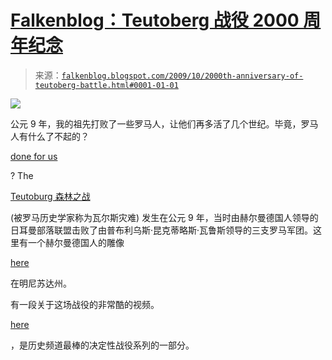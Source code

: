 <!--yml

category: 未分类

date: 2024-05-12 21:46:01

-->

# [Falkenblog：Teutoberg 战役 2000 周年纪念](http://falkenblog.blogspot.com/2009/10/2000th-anniversary-of-teutoberg-battle.html#0001-01-01)

> 来源：[`falkenblog.blogspot.com/2009/10/2000th-anniversary-of-teutoberg-battle.html#0001-01-01`](http://falkenblog.blogspot.com/2009/10/2000th-anniversary-of-teutoberg-battle.html#0001-01-01)

![](https://blogger.googleusercontent.com/img/b/R29vZ2xl/AVvXsEgYQYifWHc34Yt_QcsbGgdQ9NnHJ45jMmV8InT0CUEnHBENusxMyDVyucLDJjK45w86dQqyMA5Cz9HNTGxvzFvJ0bMiRKmRIb4StxuFep-HwCMe36cmBFX-AsYQYH6bA2vEpjjjBA/s1600-h/zpage506.gif)

公元 9 年，我的祖先打败了一些罗马人，让他们再多活了几个世纪。毕竟，罗马人有什么了不起的？

[done for us](http://www.youtube.com/watch?v=ExWfh6sGyso&NR=1)

? The

[Teutoburg 森林之战](http://www.livius.org/te-tg/teutoburg/teutoburg01.htm)

(被罗马历史学家称为瓦尔斯灾难) 发生在公元 9 年，当时由赫尔曼德国人领导的日耳曼部落联盟击败了由普布利乌斯·昆克蒂略斯·瓦鲁斯领导的三支罗马军团。这里有一个赫尔曼德国人的雕像

[here](http://en.wikipedia.org/wiki/Hermann_Heights_Monument)

在明尼苏达州。

有一段关于这场战役的非常酷的视频。

[here](http://www.youtube.com/watch?v=AQqGhOzUHIE&feature=PlayList&p=68CB508ACE736674&playnext=1&playnext_from=PL&index=12)

，是历史频道最棒的决定性战役系列的一部分。

